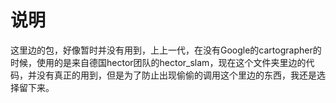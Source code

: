 # 说明

这里边的包，好像暂时并没有用到，上上一代，在没有Google的cartographer的时候，使用的是来自德国hector团队的hector_slam，现在这个文件夹里边的代码，并没有真正的用到，但是为了防止出现偷偷的调用这个里边的东西，我还是选择留下来。